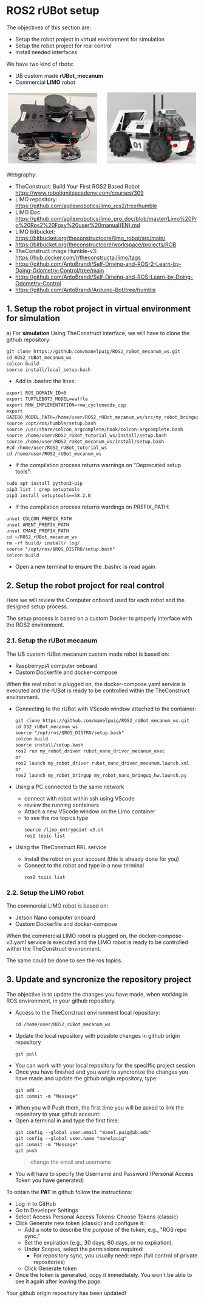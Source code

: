 # **ROS2 rUBot setup**

The objectives of this section are:
- Setup the robot project in virtual environment for simulation
- Setup the robot project for real control
- Install needed interfaces

We have two kind of rbots:
- UB custom made **rUBot_mecanum**
- Commercial **LIMO** robot

![](./Images/01_Setup/rUBot_Limo.png)

Webgraphy:
- TheConstruct: Build Your First ROS2 Based Robot https://www.robotigniteacademy.com/courses/309
- LIMO repository: https://github.com/agilexrobotics/limo_ros2/tree/humble
- LIMO Doc: https://github.com/agilexrobotics/limo_pro_doc/blob/master/Limo%20Pro%20Ros2%20Foxy%20user%20manual(EN).md
- LIMO bitbucket: https://bitbucket.org/theconstructcore/limo_robot/src/main/
- https://bitbucket.org/theconstructcore/workspace/projects/ROB
- TheConstruct image Humble-v3: https://hub.docker.com/r/theconstructai/limo/tags
- https://github.com/AntoBrandi/Self-Driving-and-ROS-2-Learn-by-Doing-Odometry-Control/tree/main
- https://github.com/AntoBrandi/Self-Driving-and-ROS-Learn-by-Doing-Odometry-Control
- https://github.com/AntoBrandi/Arduino-Bot/tree/humble


## **1. Setup the robot project in virtual environment for simulation**

a) For **simulation** Using TheConstruct interface, we will have to clone the github repository:

```shell
git clone https://github.com/manelpuig/ROS2_rUBot_mecanum_ws.git
cd ROS2_rUBot_mecanum_ws
colcon build
source install/local_setup.bash
```
- Add in .bashrc the lines:
````shell
export ROS_DOMAIN_ID=0
export TURTLEBOT3_MODEL=waffle
export RMW_IMPLEMENTATION=rmw_cyclonedds_cpp
export GAZEBO_MODEL_PATH=/home/user/ROS2_rUBot_mecanum_ws/src/my_robot_bringup/models:$GAZEBO_MODEL_PATH
source /opt/ros/humble/setup.bash
source /usr/share/colcon_argcomplete/hook/colcon-argcomplete.bash
source /home/user/ROS2_rUBot_tutorial_ws/install/setup.bash
source /home/user/ROS2_rUBot_mecanum_ws/install/setup.bash
#cd /home/user/ROS2_rUBot_tutorial_ws
cd /home/user/ROS2_rUBot_mecanum_ws

````
- If the compilation process returns warnings on "Deprecated setup tools":
````shell
sudo apt install python3-pip
pip3 list | grep setuptools
pip3 install setuptools==58.2.0
````
- If the compilation process returns wardings on PREFIX_PATH:
````shell
unset COLCON_PREFIX_PATH
unset AMENT_PREFIX_PATH
unset CMAKE_PREFIX_PATH
cd ~/ROS2_rUBot_mecanum_ws
rm -rf build/ install/ log/
source "/opt/ros/$ROS_DISTRO/setup.bash"
colcon build
````
- Open a new terminal to ensure the .bashrc is read again

## **2. Setup the robot project for real control**

Here we will review the Computer onboard used for each robot and the designed setup process.

The setup process is based on a custom Docker to properly interface with the ROS2 environment.

### **2.1. Setup the rUBot mecanum**

The UB custom rUBot mecanum custom made robot is based on:
- Raspberrypi4 computer onboard
- Custom Dockerfile and docker-compose 

When the real robot is plugged on, the docker-compose.yaml service is executed and the rUBot is ready to be controlled within the TheConstruct environment.

- Connecting to the rUBot with VScode window attached to the container:
  ````shell
  git clone https://github.com/manelpuig/ROS2_rUBot_mecanum_ws.git
  cd OS2_rUBot_mecanum_ws
  source "/opt/ros/$ROS_DISTRO/setup.bash"
  colcon build
  source install/setup.bash
  ros2 run my_robot_driver rubot_nano_driver_mecanum_exec
  or
  ros2 launch my_robot_driver rubot_nano_driver_mecanum.launch.xml
  or
  ros2 launch my_robot_bringup my_robot_nano_bringup_hw.launch.py
  ````


- Using a PC connected to the same network 
  - connect with robot within ssh using VScode
  - review the running containers
  - Attach a new VScode window on the Limo container
  - to see the ros topics type
    ````shell
    source /limo_entrypoint-v3.sh
    ros2 topic list
    ````
- Using the TheConstruct RRL service
  - Install the robot on your account (this is already done for you)
  - Connect to the robot and type in a new terminal
    ````shell
    ros2 topic list
    ````

### **2.2. Setup the LIMO robot**

The commercial LIMO robot is based on:
- Jetson Nano computer onboard
- Custom Dockerfile and docker-compose 

When the commercial LIMO robot is plugged on, the docker-compose-v3.yaml service is executed and the LIMO robot is ready to be controlled within the TheConstruct environment.

The same could be done to see the ros topics.

## **3. Update and syncronize the repository project**

The objective is to update the changes you have made, when working in ROS environment, in your github repository.

- Access to the TheConstruct environment local repository:
  ````shell
  cd /home/user/ROS2_rUBot_mecanum_ws
  ````
- Update the local repository with possible changes in github origin repository
  ````shell
  git pull
  ````
- You can work with your local repository for the speciffic project session
- Once you have finished and you want to syncronize the changes you have made and update the github origin repository, type:
  ````shell
  git add .
  git commit -m "Message"
  ````
- When you will Push them, the first time you will be asked to link the repository to your github account:
- Open a terminal in and type the first time:
  ```shell
  git config --global user.email "manel.puig@ub.edu"
  git config --global user.name "manelpuig"
  git commit -m "Message"
  git push
  ```
  > change the email and username
- You will have to specify the Username and Password (Personal Access Token you have generated)

To obtain the **PAT** in github follow the instructions:

  - Log in to GitHub
  - Go to Developer Settings
  - Select Access Personal Access Tokens: Choose Tokens (classic)
  - Click Generate new token (classic) and configure it:
    - Add a note to describe the purpose of the token, e.g., "ROS repo sync."
    - Set the expiration (e.g., 30 days, 60 days, or no expiration).
    - Under Scopes, select the permissions required:
      - For repository sync, you usually need: repo (full control of private repositories)
    - Click Generate token
  - Once the token is generated, copy it immediately. You won't be able to see it again after leaving the page.

Your github origin repository has been updated!